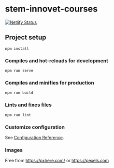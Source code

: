 # stem-innovet-courses

[![Netlify Status](https://api.netlify.com/api/v1/badges/98c13a7c-04fa-4a09-999d-4047c863b39c/deploy-status)](https://app.netlify.com/sites/iot-slimme-school/deploys)

## Project setup
```
npm install
```

### Compiles and hot-reloads for development
```
npm run serve
```

### Compiles and minifies for production
```
npm run build
```

### Lints and fixes files
```
npm run lint
```

### Customize configuration
See [Configuration Reference](https://cli.vuejs.org/config/).

### Images

Free from https://pxhere.com/ or https://pexels.com